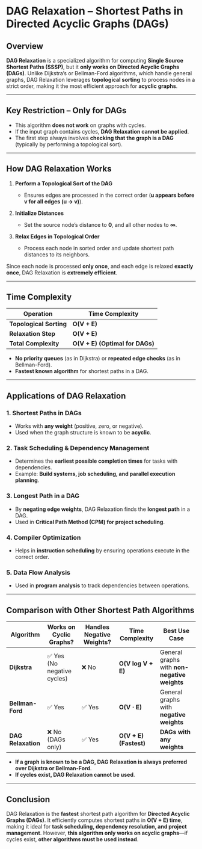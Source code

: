 # **DAG Relaxation – Shortest Paths in Directed Acyclic Graphs (DAGs)**

## **Overview**
**DAG Relaxation** is a specialized algorithm for computing **Single Source Shortest Paths (SSSP)**, but it **only works on Directed Acyclic Graphs (DAGs)**. Unlike Dijkstra’s or Bellman-Ford algorithms, which handle general graphs, DAG Relaxation leverages **topological sorting** to process nodes in a strict order, making it the most efficient approach for **acyclic graphs**.

---

## **Key Restriction – Only for DAGs**
- This algorithm **does not work** on graphs with cycles.
- If the input graph contains cycles, **DAG Relaxation cannot be applied**.
- The first step always involves **checking that the graph is a DAG** (typically by performing a topological sort).

---

## **How DAG Relaxation Works**
1. **Perform a Topological Sort of the DAG**  
   - Ensures edges are processed in the correct order (**u appears before v for all edges (u → v)**).

2. **Initialize Distances**  
   - Set the source node’s distance to **0**, and all other nodes to **∞**.

3. **Relax Edges in Topological Order**  
   - Process each node in sorted order and update shortest path distances to its neighbors.

Since each node is processed **only once**, and each edge is relaxed **exactly once**, DAG Relaxation is **extremely efficient**.

---

## **Time Complexity**
| **Operation**         | **Time Complexity** |
|----------------------|--------------------|
| **Topological Sorting** | **O(V + E)** |
| **Relaxation Step**  | **O(V + E)** |
| **Total Complexity** | **O(V + E) (Optimal for DAGs)** |

- **No priority queues** (as in Dijkstra) or **repeated edge checks** (as in Bellman-Ford).
- **Fastest known algorithm** for shortest paths in a DAG.

---

## **Applications of DAG Relaxation**
### **1. Shortest Paths in DAGs**
   - Works with **any weight** (positive, zero, or negative).
   - Used when the graph structure is known to be **acyclic**.

### **2. Task Scheduling & Dependency Management**
   - Determines the **earliest possible completion times** for tasks with dependencies.
   - Example: **Build systems, job scheduling, and parallel execution planning**.

### **3. Longest Path in a DAG**
   - By **negating edge weights**, DAG Relaxation finds the **longest path** in a DAG.
   - Used in **Critical Path Method (CPM) for project scheduling**.

### **4. Compiler Optimization**
   - Helps in **instruction scheduling** by ensuring operations execute in the correct order.

### **5. Data Flow Analysis**
   - Used in **program analysis** to track dependencies between operations.

---

## **Comparison with Other Shortest Path Algorithms**
| **Algorithm** | **Works on Cyclic Graphs?** | **Handles Negative Weights?** | **Time Complexity** | **Best Use Case** |
|--------------|------------------|--------------------|---------------------|------------------|
| **Dijkstra** | ✅ Yes (No negative cycles) | ❌ No | **O(V log V + E)** | General graphs with **non-negative weights** |
| **Bellman-Ford** | ✅ Yes | ✅ Yes | **O(V · E)** | General graphs with **negative weights** |
| **DAG Relaxation** | ❌ No (DAGs only) | ✅ Yes | **O(V + E) (Fastest)** | **DAGs with any weights** |

- **If a graph is known to be a DAG, DAG Relaxation is always preferred over Dijkstra or Bellman-Ford**.
- **If cycles exist, DAG Relaxation cannot be used**.

---

## **Conclusion**
DAG Relaxation is the **fastest** shortest path algorithm for **Directed Acyclic Graphs (DAGs)**. It efficiently computes shortest paths in **O(V + E) time**, making it ideal for **task scheduling, dependency resolution, and project management**. However, **this algorithm only works on acyclic graphs**—if cycles exist, **other algorithms must be used instead**.
